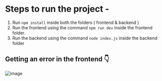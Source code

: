 # Steps to run the project -
1. Run `npm install` inside both the folders ( frontend & backend )
2. Run the frontend using the command `npm run dev` inside the frontend folder.
3. Run the backend using the command `node index.js` inside the backend folder

## Getting an error in the frontend 👇

![image](https://github.com/Rituraj-13/Auth/assets/90104572/951faad2-d4ce-4e98-a42f-3449ca3baaa0)

